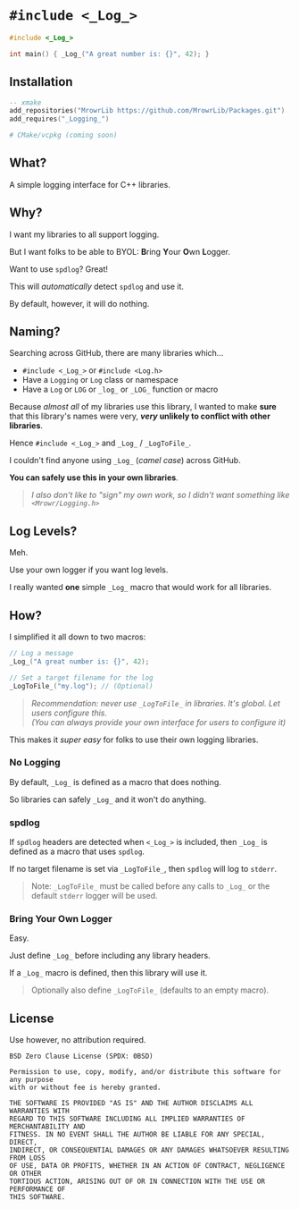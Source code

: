 # `#include <_Log_>`

```cpp
#include <_Log_>

int main() { _Log_("A great number is: {}", 42); }
```

## Installation

```lua
-- xmake
add_repositories("MrowrLib https://github.com/MrowrLib/Packages.git")
add_requires("_Logging_")
```

```cmake
# CMake/vcpkg (coming soon)
```

## What?

A simple logging interface for C++ libraries.

## Why?

I want my libraries to all support logging.

But I want folks to be able to BYOL: **B**ring **Y**our **O**wn **L**ogger.

Want to use `spdlog`? Great!

This will _automatically_ detect `spdlog` and use it.

By default, however, it will do nothing.

## Naming?

Searching across GitHub, there are many libraries which...
- `#include <_Log_>` or `#include <Log.h>`
- Have a `Logging` or `Log` class or namespace
- Have a `Log` or `LOG` or `_log_` or `_LOG_` function or macro

Because _almost all_ of my libraries use this library, I wanted to make **sure** that this library's names were very, **_very_ unlikely to conflict with other libraries**.

Hence `#include <_Log_>` and `_Log_` / `_LogToFile_`.

I couldn't find anyone using `_Log_` (_camel case_) across GitHub.

**You can safely use this in your own libraries**.

> _I also don't like to "sign" my own work, so I didn't want something like `<Mrowr/Logging.h>`_

## Log Levels?

Meh.

Use your own logger if you want log levels.

I really wanted **one** simple `_Log_` macro that would work for all libraries.

## How?

I simplified it all down to two macros:

```cpp
// Log a message
_Log_("A great number is: {}", 42);

// Set a target filename for the log
_LogToFile_("my.log"); // (Optional)
```

> _Recommendation: never use `_LogToFile_` in libraries. It's global. Let users configure this._  
> _(You can always provide your own interface for users to configure it)_

This makes it _super easy_ for folks to use their own logging libraries.

### No Logging

By default, `_Log_` is defined as a macro that does nothing.

So libraries can safely `_Log_` and it won't do anything.

### spdlog

If `spdlog` headers are detected when `<_Log_>` is included, then `_Log_` is defined as a macro that uses `spdlog`.

If no target filename is set via `_LogToFile_`, then `spdlog` will log to `stderr`.

> Note: `_LogToFile_` must be called before any calls to `_Log_` or the default `stderr` logger will be used.

### Bring Your Own Logger

Easy.

Just define `_Log_` before including any library headers.

If a `_Log_` macro is defined, then this library will use it.

> Optionally also define `_LogToFile_` (defaults to an empty macro).

## License

Use however, no attribution required.

```
BSD Zero Clause License (SPDX: 0BSD)

Permission to use, copy, modify, and/or distribute this software for any purpose
with or without fee is hereby granted.

THE SOFTWARE IS PROVIDED "AS IS" AND THE AUTHOR DISCLAIMS ALL WARRANTIES WITH
REGARD TO THIS SOFTWARE INCLUDING ALL IMPLIED WARRANTIES OF MERCHANTABILITY AND
FITNESS. IN NO EVENT SHALL THE AUTHOR BE LIABLE FOR ANY SPECIAL, DIRECT,
INDIRECT, OR CONSEQUENTIAL DAMAGES OR ANY DAMAGES WHATSOEVER RESULTING FROM LOSS
OF USE, DATA OR PROFITS, WHETHER IN AN ACTION OF CONTRACT, NEGLIGENCE OR OTHER
TORTIOUS ACTION, ARISING OUT OF OR IN CONNECTION WITH THE USE OR PERFORMANCE OF
THIS SOFTWARE.

```

